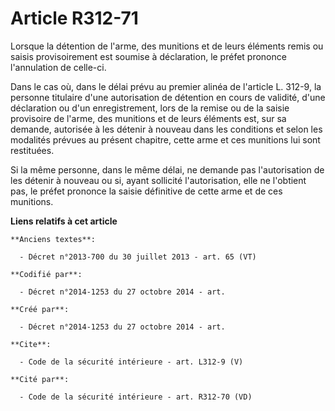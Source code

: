 # Article R312-71

Lorsque la détention de l'arme, des munitions et de leurs éléments remis ou saisis provisoirement est soumise à déclaration,
le préfet prononce l'annulation de celle-ci. 

Dans le cas où, dans le délai prévu au premier alinéa de l'article L. 312-9, la personne titulaire d'une autorisation de
détention en cours de validité, d'une déclaration ou d'un enregistrement, lors de la remise ou de la saisie provisoire de
l'arme, des munitions et de leurs éléments est, sur sa demande, autorisée à les détenir à nouveau dans les conditions et
selon les modalités prévues au présent chapitre, cette arme et ces munitions lui sont restituées. 

Si la même personne, dans le même délai, ne demande pas l'autorisation de les détenir à nouveau ou si, ayant sollicité
l'autorisation, elle ne l'obtient pas, le préfet prononce la saisie définitive de cette arme et de ces munitions.

**Liens relatifs à cet article**

	**Anciens textes**:

	  - Décret n°2013-700 du 30 juillet 2013 - art. 65 (VT)

	**Codifié par**:

	  - Décret n°2014-1253 du 27 octobre 2014 - art.

	**Créé par**:

	  - Décret n°2014-1253 du 27 octobre 2014 - art.

	**Cite**:

	  - Code de la sécurité intérieure - art. L312-9 (V)

	**Cité par**:

	  - Code de la sécurité intérieure - art. R312-70 (VD)
